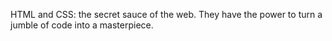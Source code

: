 HTML and CSS: the secret sauce of the web. They have the power to turn a jumble of code into a masterpiece.
